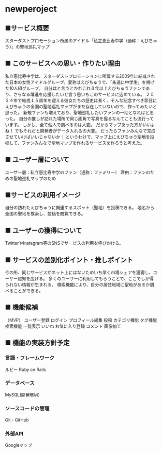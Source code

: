 # newperoject
## ■サービス概要
スターダストプロモーション所属のアイドル「私立恵比寿中学（通称：えびちゅう）」の聖地巡礼マップ


## ■ このサービスへの思い・作りたい理由
私立恵比寿中学は、スターダストプロモーションに所属する2009年に結成された日本の女性アイドルグループ。愛称はえびちゅうで、「永遠に中学生」を掲げた10人組グループ。
自分はと言うとかれこれ８年以上えびちゅうファンであり、さらなる躍進を応援したいと言う思いもこのサービスに込めている。
２０２４年で結成１５周年を迎える彼女たちの歴史は長く、そんな記念すべき節目にえびちゅうの全国の聖地巡礼マップがまだ存在していないので、作ってみたいと思った。
新規ファンも増えており、聖地巡礼したいファンの一助となればと思った。
自分の推しが訪れた場所で同じ画角で写真を撮るなんてことも流行っています。
しかし、全て個人で調べるのは大変。
だからマップあった方がいいよね！
でもそれだと開発者がデータ入れるの大変。
だったらファンみんなで完成させていけばいいじゃないか！
というわけで、マップ上にえびちゅう聖地を投稿して、ファンみんなで聖地マップを作れるサービスを作ろうと考えた。

## ■ ユーザー層について
ユーザー層：私立恵比寿中学のファン（通称：ファミリー）
理由：ファンのための聖地巡礼マップのため

## ■サービスの利用イメージ
自分の訪れたえびちゅうに関連するスポット（聖地）を投稿できる。
地名から全国の聖地を検索し、投稿を閲覧できる。

## ■ ユーザーの獲得について
TwitterやInstagram等のSNSでサービスの利用を呼びかける。

## ■ サービスの差別化ポイント・推しポイント
今の所、同じサービスがネット上にはないためいち早く市場シェアを獲得し、ユーザー認知を広げる。
多くのユーザーに利用してもらうことで、ここでしか得られない情報が生まれる。
検索機能により、自分の居住地域に聖地があるか調べることができる。

## ■ 機能候補
（MVP）
ユーザー登録
ログイン
プロフィール編集
投稿
カテゴリ機能
タグ機能
検索機能
一覧表示
いいね
お気に入り登録
コメント
画像加工

## ■ 機能の実装方針予定
### 言語・フレームワーク
ルビー 
Ruby on Rails 
### データベース
MySQL(開発環境)
### ソースコードの管理
Git・GitHub
### 外部API
Googleマップ
